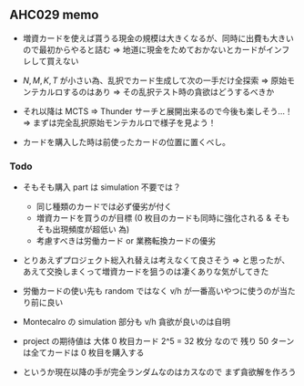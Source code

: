## AHC029 memo

- 増資カードを使えば貰うる現金の規模は大きくなるが、同時に出費も大きいので最初からやると詰む
  ⇒ 地道に現金をためておかないとカードがインフレして買えない

- $N, M, K, T$ が小さい為、乱択でカード生成して次の一手だけ全探索 ⇒ 原始モンテカルロするのはあり
  ⇒ その乱択テスト時の貪欲はどうするべきか

- それ以降は MCTS ⇒ Thunder サーチと展開出来るので今後も楽しそう…！
  ⇒ まずは完全乱択原始モンテカルロで様子を見よう！

- カードを購入した時は前使ったカードの位置に置くべし。

### Todo

- そもそも購入 part は simulation 不要では？

  - 同じ種類のカードでは必ず優劣が付く
  - 増資カードを買うのが目標 (0 枚目のカードも同時に強化される & そもそも出現頻度が超低い 為)
  - 考慮すべきは労働カード or 業務転換カードの優劣

- とりあえずプロジェクト総入れ替えは考えなくて良さそう
  ⇒ と思ったが、あえて交換しまくって増資カードを狙うのは凄くありな気がしてきた

- 労働カードの使い先も random ではなく v/h が一番高いやつに使うのが当たり前に良い
- Montecalro の simulation 部分も v/h 貪欲が良いのは自明

- project の期待値は 大体 0 枚目カード 2^5 = 32 枚分 なので 残り 50 ターンは全てカードは 0 枚目を購入する

- というか現在以降の手が完全ランダムなのはカスなので まず貪欲解を作ろう
